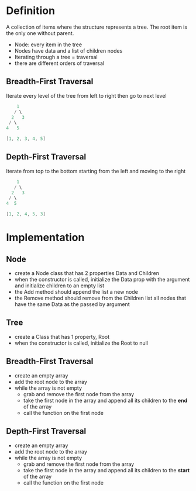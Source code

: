 # Definition

A collection of items where the structure represents a tree. The root item is the only one without parent.

* Node: every item in the tree
* Nodes have data and a list of children nodes
* Iterating through a tree = traversal
* there are different orders of traversal

## Breadth-First Traversal

Iterate every level of the tree from left to right then go to next level

```go
    1
   / \
  2   3
 / \
4   5

[1, 2, 3, 4, 5]
```

## Depth-First Traversal

Iterate from top to the bottom starting from the left and moving to the right

```go
    1
   / \
  2   3
 / \
4  5

[1, 2, 4, 5, 3]
```

# Implementation

## Node

* create a Node class that has 2 properties Data and Children
* when the constructor is called, initialize the Data prop with the argument and initialize children to an empty list
* the Add method should append the list a new node
* the Remove method should remove from the Children list all nodes that have the same Data as the passed by argument


## Tree

* create a Class that has 1 property, Root
* when the constructor is called, initialize the Root to null

## Breadth-First Traversal

* create an empty array
* add the root node to the array
* while the array is not empty
	* grab and remove the first node from the array
	* take the first node in the array and append all its children to the **end** of the array
	* call the function on the first node


## Depth-First Traversal

* create an empty array
* add the root node to the array
* while the array is not empty
	* grab and remove the first node from the array
	* take the first node in the array and append all its children to the **start** of the array
	* call the function on the first node